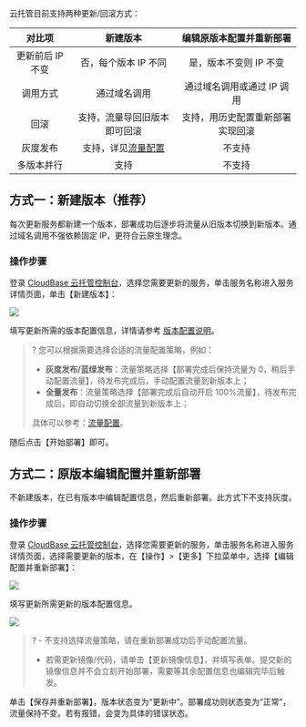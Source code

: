 云托管目前支持两种更新/回滚方式：

|      对比项      |                   新建版本                    |     编辑原版本配置并重新部署     |
| :--------------: | :-------------------------------------------: | :------------------------------: |
| 更新前后 IP 不变 |             否，每个版本 IP 不同              |      是，版本不变则 IP 不变      |
|     调用方式     |                 通过域名调用                  |    通过域名调用或通过 IP 调用    |
|       回滚       |         支持，流量导回旧版本即可回滚          | 支持，用历史配置重新部署实现回滚 |
|     灰度发布     | 支持，详见[流量配置](https://cloud.tencent.com/document/product/1243/49178) |              不支持              |
|    多版本并行    |                     支持                      |              不支持              |

## 方式一：新建版本（推荐）

每次更新服务都新建一个版本，部署成功后逐步将流量从旧版本切换到新版本。通过域名调用不强依赖固定 IP，更符合云原生理念。

### 操作步骤

登录 [CloudBase 云托管控制台](https://console.cloud.tencent.com/tcb/service)，选择您需要更新的服务，单击服务名称进入服务详情页面，单击【新建版本】：

![](https://main.qcloudimg.com/raw/59549c4e30b83d0d8152ba308ba436ec.png)

填写更新所需的版本配置信息，详情请参考 [版本配置说明](https://cloud.tencent.com/document/product/1243/49177)。

>? 您可以根据需要选择合适的流量配置策略，例如：
> 
> - **灰度发布/蓝绿发布**：流量策略选择【部署完成后保持流量为 0，稍后手动配置流量】，待发布完成后，手动配置流量到新版本上；
> - **全量发布**：流量策略选择【部署完成后自动开启 100%流量】，待发布完成后，即自动切换全部流量到新版本上；
> 
> 具体可以参考：[流量配置](https://cloud.tencent.com/document/product/1243/49178)。

随后点击【开始部署】即可。

## 方式二：原版本编辑配置并重新部署

不新建版本，在已有版本中编辑配置信息，然后重新部署。此方式下不支持灰度。

### 操作步骤

登录 [CloudBase 云托管控制台](https://console.cloud.tencent.com/tcb/service)，选择您需要更新的服务，单击服务名称进入服务详情页面，选择需要更新的版本，在【操作】>【更多】下拉菜单中，选择【编辑配置并重新部署】：

![](https://main.qcloudimg.com/raw/f19a8e60b1c5fdf85bd0ddf77438183b.png)

填写更新所需更新的版本配置信息。

![](https://main.qcloudimg.com/raw/146a0181c54774566c01a58ecd1c21c5.png)

>? - 不支持选择流量策略，请在重新部署成功后手动配置流量。
> - 若需更新镜像/代码，请单击【更新镜像信息】，并填写表单。提交新的镜像信息并不会立刻开始部署，需要等其余配置信息也编辑完毕后触发。

单击【保存并重新部署】，版本状态变为“更新中”。部署成功则状态变为“正常”，流量保持不变。若有报错，会变为具体的错误状态。
